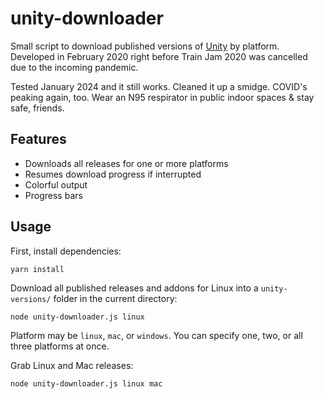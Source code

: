 # unity-downloader

Small script to download published versions of [Unity](https://unity3d.com) by
platform. Developed in February 2020 right before Train Jam 2020 was cancelled
due to the incoming pandemic.

Tested January 2024 and it still works. Cleaned it up a smidge. COVID's peaking
again, too. Wear an N95 respirator in public indoor spaces & stay safe, friends.

## Features

- Downloads all releases for one or more platforms
- Resumes download progress if interrupted
- Colorful output
- Progress bars

## Usage

First, install dependencies:

```
yarn install
```

Download all published releases and addons for Linux into a `unity-versions/`
folder in the current directory:

```
node unity-downloader.js linux
```

Platform may be `linux`, `mac`, or `windows`. You can specify one, two, or all
three platforms at once.

Grab Linux and Mac releases:

```
node unity-downloader.js linux mac
```
